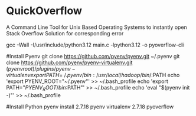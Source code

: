 # QuickOverflow
A Command Line Tool for Unix Based Operating Systems to instantly open Stack Overflow Solution for corresponding error



gcc -Wall -I/usr/include/python3.12  main.c -lpython3.12 -o pyoverflow-cli

#Install Pyenv
git clone https://github.com/pyenv/pyenv.git ~/.pyenv
git clone https://github.com/pyenv/pyenv-virtualenv.git $(pyenv root)/plugins/pyenv-virtualenv
export PATH=~/.pyenv/bin:/usr/local/hadoop/bin/:$PATH
echo 'export PYENV_ROOT="~/.pyenv"' >> ~/.bash_profile
echo 'export PATH="$PYENV_ROOT/bin:$PATH"' >> ~/.bash_profile
echo 'eval "$(pyenv init -)"' >> ~/.bash_profile

#Install Python
pyenv install 2.7.18
pyenv virtualenv 2.7.18 pyoverflow